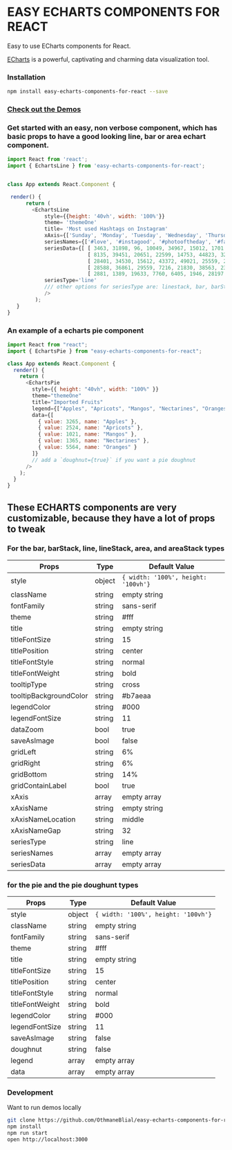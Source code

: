 # EASY ECHARTS COMPONENTS FOR REACT

Easy to use ECharts components for React.

[ECharts](https://github.com/ecomfe/echarts) is a powerful, captivating and charming data visualization tool.

### Installation

```bash
npm install easy-echarts-components-for-react --save
```

### [Check out the Demos](http://othmaneblial.github.io/easy-echarts-components-for-react/)

### Get started with an easy, non verbose component, which has basic props to have a good looking line, bar or area echart component.

```js
import React from 'react';
import { EchartsLine } from 'easy-echarts-components-for-react';


class App extends React.Component {

 render() {
      return (
        <EchartsLine
            style={{height: '40vh', width: '100%'}}
            theme= 'themeOne'
            title= 'Most used Hashtags on Instagram'
            xAxis={['Sunday', 'Monday', 'Tuesday', 'Wednesday', 'Thursday', 'Friday', 'Saturday']}
            seriesNames={['#love', '#instagood', '#photooftheday', '#fashion', '#beautiful'],}
            seriesData={[ [ 3463, 31898, 96, 10049, 34967, 15012, 1701 ],
                          [ 8135, 39451, 20651, 22599, 14753, 44823, 32469 ],
                          [ 28401, 34530, 15612, 43372, 49021, 25559, 20051 ],
                          [ 28588, 36861, 29559, 7216, 21830, 38563, 2336 ],
                          [ 2881, 1389, 19633, 7760, 6405, 1946, 28197 ] ]}
            seriesType='line'
            /// other options for seriesType are: linestack, bar, barStack, area, areaStack
            />
         );
   }
}

```

### An example of a echarts pie component

```js
import React from "react";
import { EchartsPie } from "easy-echarts-components-for-react";

class App extends React.Component {
  render() {
    return (
      <EchartsPie
        style={{ height: "40vh", width: "100%" }}
        theme="themeOne"
        title="Imported Fruits"
        legend={["Apples", "Apricots", "Mangos", "Nectarines", "Oranges"]}
        data={[
          { value: 3265, name: "Apples" },
          { value: 2524, name: "Apricots" },
          { value: 1021, name: "Mangos" },
          { value: 1365, name: "Nectarines" },
          { value: 5564, name: "Oranges" }
        ]}
        // add a `doughnut={true}` if you want a pie doughnut
      />
    );
  }
}
```

## These ECHARTS components are very customizable, because they have a lot of props to tweak

### For the bar, barStack, line, lineStack, area, and areaStack types

| Props                  | Type   | Default Value                       |
| ---------------------- | ------ | ----------------------------------- |
| style                  | object | `{ width: '100%', height: '100vh'}` |
| className              | string | empty string                        |
| fontFamily             | string | sans-serif                          |
| theme                  | string | #fff                                |
| title                  | string | empty string                        |
| titleFontSize          | string | 15                                  |
| titlePosition          | string | center                              |
| titleFontStyle         | string | normal                              |
| titleFontWeight        | string | bold                                |
| tooltipType            | string | cross                               |
| tooltipBackgroundColor | string | #b7aeaa                             |
| legendColor            | string | #000                                |
| legendFontSize         | string | 11                                  |
| dataZoom               | bool   | true                                |
| saveAsImage            | bool   | false                               |
| gridLeft               | string | 6%                                  |
| gridRight              | string | 6%                                  |
| gridBottom             | string | 14%                                 |
| gridContainLabel       | bool   | true                                |
| xAxis                  | array  | empty array                         |
| xAxisName              | string | empty string                        |
| xAxisNameLocation      | string | middle                              |
| xAxisNameGap           | string | 32                                  |
| seriesType             | string | line                                |
| seriesNames            | array  | empty array                         |
| seriesData             | array  | empty array                         |

### for the pie and the pie doughunt types

| Props           | Type   | Default Value                       |
| --------------- | ------ | ----------------------------------- |
| style           | object | `{ width: '100%', height: '100vh'}` |
| className       | string | empty string                        |
| fontFamily      | string | sans-serif                          |
| theme           | string | #fff                                |
| title           | string | empty string                        |
| titleFontSize   | string | 15                                  |
| titlePosition   | string | center                              |
| titleFontStyle  | string | normal                              |
| titleFontWeight | string | bold                                |
| legendColor     | string | #000                                |
| legendFontSize  | string | 11                                  |
| saveAsImage     | string | false                               |
| doughnut        | string | false                               |
| legend          | array  | empty array                         |
| data            | array  | empty array                         |

### Development

Want to run demos locally

```bash
git clone https://github.com/OthmaneBlial/easy-echarts-components-for-react/
npm install
npm run start
open http://localhost:3000
```

